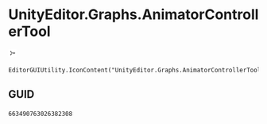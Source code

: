 # UnityEditor.Graphs.AnimatorControllerTool
![](/img/UnityEditor.Graphs.AnimatorControllerTool.png)

``` CSharp
EditorGUIUtility.IconContent("UnityEditor.Graphs.AnimatorControllerTool")
```
## GUID
```
663490763026382308
```
